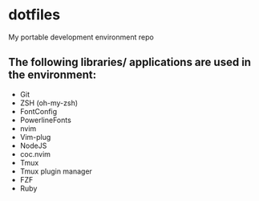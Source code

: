 # dotfiles

My portable development environment repo


## The following libraries/ applications are used in the environment:

- Git
- ZSH (oh-my-zsh)
- FontConfig
- PowerlineFonts
- nvim
- Vim-plug
- NodeJS
- coc.nvim
- Tmux
- Tmux plugin manager 
- FZF
- Ruby 
